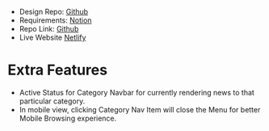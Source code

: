- Design Repo: [Github](https://github.com/ProgrammingHero1/news-portal-assignment)
- Requirements: [Notion](https://screeching-plough-4fd.notion.site/Assignment-06-Requirements-5056b6e4e9784484b09c12f9973bf96a)
- Repo Link: [Github](https://github.com/Programming-Hero-Web-Course4/b6-news-portal-assignment-foy4748/)
- Live Website [Netlify](https://p-hero-foy4748-assignment-06.netlify.app/)

# Extra Features
- Active Status for Category Navbar for currently rendering news to that particular category.
- In mobile view, clicking Category Nav Item will close the Menu for better Mobile Browsing experience.
